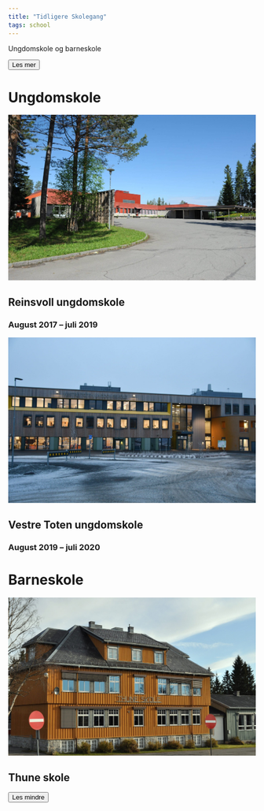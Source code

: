 ```yaml
---
title: "Tidligere Skolegang"
tags: school
---
```


Ungdomskole og barneskole

<button class="expand-button styled">Les mer</button>

<div class="split">

# Ungdomskole

![Reinvoll Ungdomskole](/assets/images/School/Reinsvoll.jpg)

## Reinsvoll ungdomskole

### August 2017 – juli 2019

<div class="spacer"></div>

![Vestre Toten Ungdomskole](/assets/images/School/VestreToten.jpg)

## Vestre Toten ungdomskole

### August 2019 – juli 2020

<div class="bigspacer"></div>

# Barneskole

![Vestre Toten Ungdomskole](/assets/images/School/Thune.jpg)

## Thune skole



<button class="expand-button styled">Les mindre</button>